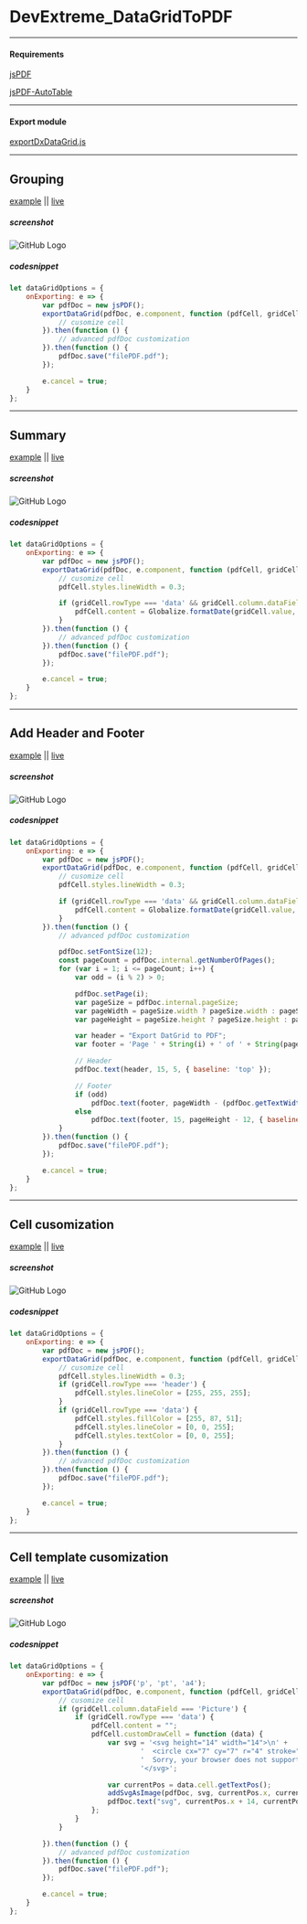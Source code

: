 # DevExtreme_DataGridToPDF

---

#### Requirements

[jsPDF](https://github.com/MrRio/jsPDF)

[jsPDF-AutoTable](https://github.com/simonbengtsson/jsPDF-AutoTable)

---

#### Export module

[exportDxDataGrid.js](https://github.com/KuznetsovVN/DevExtreme_DataGridToPDF/blob/master/js/Exporter/exportDxDataGrid.js)

---

## Grouping

[example](https://github.com/KuznetsovVN/DevExtreme_DataGridToPDF/blob/master/demos/dxDataGrid/jsPDF_grouping.html) || [live](https://kuznetsovvn.github.io/DevExtreme_DataGridToPDF/demos/dxDataGrid/jsPDF_grouping.html)
##### screenshot
![GitHub Logo](https://i.gyazo.com/b1fe637d5cbf2f711bb96de2acc5ef53.png)
##### codesnippet
```javascript
let dataGridOptions = {
    onExporting: e => {
        var pdfDoc = new jsPDF();
        exportDataGrid(pdfDoc, e.component, function (pdfCell, gridCell) {
            // cusomize cell
        }).then(function () {
            // advanced pdfDoc customization
        }).then(function () {
            pdfDoc.save("filePDF.pdf");
        });

        e.cancel = true;
    } 
};  
```

---

## Summary

[example](https://github.com/KuznetsovVN/DevExtreme_DataGridToPDF/blob/master/demos/dxDataGrid/jsPDF_summary.html) || [live](https://kuznetsovvn.github.io/DevExtreme_DataGridToPDF/demos/dxDataGrid/jsPDF_summary.html)
##### screenshot
![GitHub Logo](https://i.gyazo.com/21a71e2af3733528d0b11f9ea601fbb4.png)
##### codesnippet
```javascript
let dataGridOptions = {
    onExporting: e => {
        var pdfDoc = new jsPDF();
        exportDataGrid(pdfDoc, e.component, function (pdfCell, gridCell) {
            // cusomize cell
            pdfCell.styles.lineWidth = 0.3;

            if (gridCell.rowType === 'data' && gridCell.column.dataField === 'OrderDate') {
                pdfCell.content = Globalize.formatDate(gridCell.value, { date: "short" })
            }
        }).then(function () {
            // advanced pdfDoc customization
        }).then(function () {
            pdfDoc.save("filePDF.pdf");
        });

        e.cancel = true;
    } 
};  
```

---

## Add Header and Footer

[example](https://github.com/KuznetsovVN/DevExtreme_DataGridToPDF/blob/master/demos/dxDataGrid/jsPDF_header_footer.html) || [live](https://kuznetsovvn.github.io/DevExtreme_DataGridToPDF/demos/dxDataGrid/jsPDF_header_footer.html)
##### screenshot
![GitHub Logo](https://i.gyazo.com/81ebec8519eed3e0bf7d793225cb643c.png)
##### codesnippet
```javascript
let dataGridOptions = {
    onExporting: e => {
        var pdfDoc = new jsPDF();
        exportDataGrid(pdfDoc, e.component, function (pdfCell, gridCell) {
            // cusomize cell
            pdfCell.styles.lineWidth = 0.3;

            if (gridCell.rowType === 'data' && gridCell.column.dataField === 'OrderDate') {
                pdfCell.content = Globalize.formatDate(gridCell.value, { date: "short" })
            }
        }).then(function () {
            // advanced pdfDoc customization

            pdfDoc.setFontSize(12);
            const pageCount = pdfDoc.internal.getNumberOfPages();
            for (var i = 1; i <= pageCount; i++) {
                var odd = (i % 2) > 0;

                pdfDoc.setPage(i);
                var pageSize = pdfDoc.internal.pageSize;
                var pageWidth = pageSize.width ? pageSize.width : pageSize.getWidth();
                var pageHeight = pageSize.height ? pageSize.height : pageSize.getHeight();

                var header = "Export DatGrid to PDF";
                var footer = 'Page ' + String(i) + ' of ' + String(pageCount);

                // Header
                pdfDoc.text(header, 15, 5, { baseline: 'top' });

                // Footer
                if (odd)
                    pdfDoc.text(footer, pageWidth - (pdfDoc.getTextWidth(footer) + 15), pageHeight - 12, { baseline: 'top' });
                else
                    pdfDoc.text(footer, 15, pageHeight - 12, { baseline: 'top' });
            }
        }).then(function () {
            pdfDoc.save("filePDF.pdf");
        });

        e.cancel = true;
    } 
};  
```

---

## Cell cusomization

[example](https://github.com/KuznetsovVN/DevExtreme_DataGridToPDF/blob/master/demos/dxDataGrid/jsPDF_bands.html) || [live](https://kuznetsovvn.github.io/DevExtreme_DataGridToPDF/demos/dxDataGrid/jsPDF_bands.html)
##### screenshot
![GitHub Logo](https://i.gyazo.com/70efd91ce9eca9038ccf210d7ee7ef76.png)
##### codesnippet
```javascript
let dataGridOptions = {
    onExporting: e => {
        var pdfDoc = new jsPDF();
        exportDataGrid(pdfDoc, e.component, function (pdfCell, gridCell) {
            // cusomize cell
            pdfCell.styles.lineWidth = 0.3;
            if (gridCell.rowType === 'header') {
                pdfCell.styles.lineColor = [255, 255, 255];
            }
            if (gridCell.rowType === 'data') {
                pdfCell.styles.fillColor = [255, 87, 51];
                pdfCell.styles.lineColor = [0, 0, 255];
                pdfCell.styles.textColor = [0, 0, 255];
            }
        }).then(function () {
            // advanced pdfDoc customization
        }).then(function () {
            pdfDoc.save("filePDF.pdf");
        });

        e.cancel = true;
    } 
};  
```

---

## Cell template cusomization

[example](https://github.com/KuznetsovVN/DevExtreme_DataGridToPDF/blob/master/demos/dxDataGrid/jsPDF_custom_cell.html) || [live](https://kuznetsovvn.github.io/DevExtreme_DataGridToPDF/demos/dxDataGrid/jsPDF_custom_cell.html)
##### screenshot
![GitHub Logo](https://i.gyazo.com/733bca3d142855c14d85c7ea7559fe6c.png)
##### codesnippet
```javascript
let dataGridOptions = {
    onExporting: e => {
        var pdfDoc = new jsPDF('p', 'pt', 'a4');
        exportDataGrid(pdfDoc, e.component, function (pdfCell, gridCell) {
            // cusomize cell
            if (gridCell.column.dataField === 'Picture') {
                if (gridCell.rowType === 'data') {
                    pdfCell.content = "";
                    pdfCell.customDrawCell = function (data) {
                        var svg = '<svg height="14" width="14">\n' +
                                '  <circle cx="7" cy="7" r="4" stroke="blue" stroke-width="1" fill="red" />\n' +
                                '  Sorry, your browser does not support inline SVG.  \n' +
                                '</svg>';

                        var currentPos = data.cell.getTextPos();
                        addSvgAsImage(pdfDoc, svg, currentPos.x, currentPos.y, 14, 14);
                        pdfDoc.text("svg", currentPos.x + 14, currentPos.y, { baseline: 'top' });
                    };
                }
            }

        }).then(function () {
            // advanced pdfDoc customization
        }).then(function () {
            pdfDoc.save("filePDF.pdf");
        });

        e.cancel = true;
    } 
};  
```
